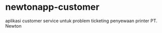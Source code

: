 # newtonapp-customer

aplikasi customer service untuk problem ticketing penyewaan printer PT. Newton